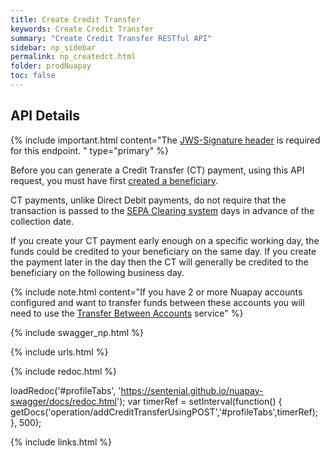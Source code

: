 ```yaml
---
title: Create Credit Transfer
keywords: Create Credit Transfer
summary: "Create Credit Transfer RESTful API"
sidebar: np_sidebar
permalink: np_createdct.html
folder: prodNuapay
toc: false
---
```


## API Details

{% include important.html content="The [JWS-Signature header](np_secjws.html) is required for this endpoint. " type="primary" %} 

Before you can generate a Credit Transfer (CT) payment, using this API request, you must have first <a href = "np_createbeneficiary.html">created a beneficiary</a>.

CT payments, unlike Direct Debit payments, do not require that the transaction is passed to the <a href="#" data-toggle="tooltip" data-original-title="{{site.data.glossary.clearing}}">SEPA Clearing system</a> days in advance of the collection date.

If you create your CT payment early enough on a specific working day, the funds could be credited to your beneficiary on the same day. If you create the payment later in the day then the CT will generally be credited to the beneficiary on the following business day.


{% include note.html content="If you have 2 or more Nuapay accounts configured and want to transfer funds between these accounts you will need to use the [Transfer Between Accounts](np_accounttransfer.html) service" %}


{% include swagger_np.html %}

{% include urls.html %}


<ul id="profileTabs" class="nav nav-tabs">
    
   
</ul>
   
{% include redoc.html %}
   
loadRedoc('#profileTabs', 'https://sentenial.github.io/nuapay-swagger/docs/redoc.html');
var timerRef = setInterval(function() { getDocs('operation/addCreditTransferUsingPOST','#profileTabs',timerRef); }, 500);


</script>


<div id="mydiv"></div>
</div>
</div>



{% include links.html %}
